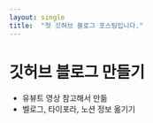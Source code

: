 ```yaml
---
layout: single
title:  "첫 깃허브 블로그 포스팅입니다."
---
```


# 깃허브 블로그 만들기

- 유뷰트 영상 참고해서 만듦
- 벨로그, 타이포라, 노션 정보 옮기기
